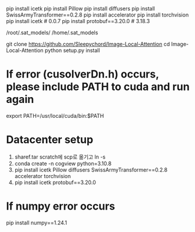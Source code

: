 pip install icetk
pip install Pillow
pip install diffusers
pip install SwissArmyTransformer==0.2.8
pip install accelerator
pip install torchvision
pip install icetk # 0.0.7
pip install protobuf==3.20.0 # 3.18.3

/root/.sat_models/
/home/.sat_models

git clone https://github.com/Sleepychord/Image-Local-Attention
cd Image-Local-Attention
python setup.py install

# If error (cusolverDn.h) occurs, please include PATH to cuda and run again
export PATH=/usr/local/cuda/bin:$PATH

# Datacenter setup
1. sharef.tar scratch에 scp로 옮기고 ln -s
2. conda create -n cogview python=3.10.8
3. pip install icetk Pillow diffusers SwissArmyTransformer==0.2.8 accelerator torchvision
4. pip install icetk protobuf==3.20.0

# If numpy error occurs
pip install numpy==1.24.1
